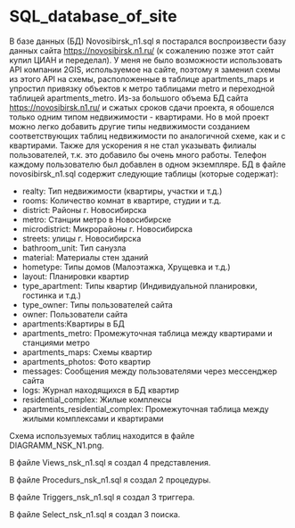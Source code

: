 # SQL_database_of_site

   В базе данных (БД) Novosibirsk_n1.sql я постарался воспроизвести базу данных сайта https://novosibirsk.n1.ru/ (к сожалению позже этот сайт купил ЦИАН и переделал). У меня не было возможности
использовать API компании 2GIS, используемое на сайте, поэтому я заменил схемы из этого API на схемы, расположенные в таблице apartments_maps и упростил привязку объектов к метро таблицами metro и переходной таблицей apartments_metro.
   Из-за большого объема БД сайта https://novosibirsk.n1.ru/ и сжатых сроков сдачи проекта, я обошелся только одним типом недвижимости - 
квартирами. Но в мой проект можно легко добавить другие типы недвижимости созданием соответствующих таблиц недвижимости по аналогичной схеме, как и с квартирами. Также для ускорения я не стал указывать филиалы пользователей, т.к. это добавило бы очень много работы. Телефон каждому пользователю был добавлен в одном экземпляре.
   БД в файле novosibirsk_n1.sql содержит следующие таблицы (которые содержат):
   
   - realty: Тип недвижимости (квартиры, участки и т.д.)
   - rooms: Количество комнат в квартире, студии и т.д.
   - district: Районы г. Новосибирска
   - metro: Станции метро в Новосибирске
   - microdistrict: Микрорайоны г. Новосибирска
   - streets: улицы г. Новосибирска
   - bathroom_unit: Тип санузла
   - material: Материалы стен зданий
   - hometype: Типы домов (Малоэтажка, Хрущевка и т.д.)
   - layout: Планировки квартир
   - type_apartment: Типы квартир (Индивидуальной планировки, гостинка и т.д.)
   - type_owner: Типы пользователей сайта
   - owner: Пользователи сайта
   - apartments:Квартиры в БД
   - apartments_metro: Промежуточная таблица между квартирами и станциями метро
   - apartments_maps: Схемы квартир
   - apartments_photos: Фото квартир
   - messages: Сообщения между пользователями через мессенджер сайта
   - logs: Журнал находящихся в БД квартир
   - residential_complex: Жилые комплексы
   - apartments_residential_complex: Промежуточная таблица между жилыми комплексами и квартирами

   Схема используемых таблиц находится в файле DIAGRAMM_NSK_N1.png.
   
   В файле Views_nsk_n1.sql я создал 4 представления.

   В файле Procedurs_nsk_n1.sql я создал 2 процедуры.

   В файле Triggers_nsk_n1.sql я создал 3 триггера.
   
   В файле Select_nsk_n1.sql я создал 3 поиска.